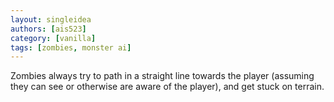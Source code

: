 ```yaml
---
layout: singleidea
authors: [ais523]
category: [vanilla]
tags: [zombies, monster ai]
---
```

Zombies always try to path in a straight line towards the player (assuming they can see or otherwise are aware of the player), and get stuck on terrain.
